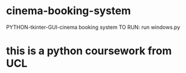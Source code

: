 # cinema-booking-system
PYTHON-tkinter-GUI-cinema booking system
TO RUN:
run windows.py

# this is a python coursework from UCL
